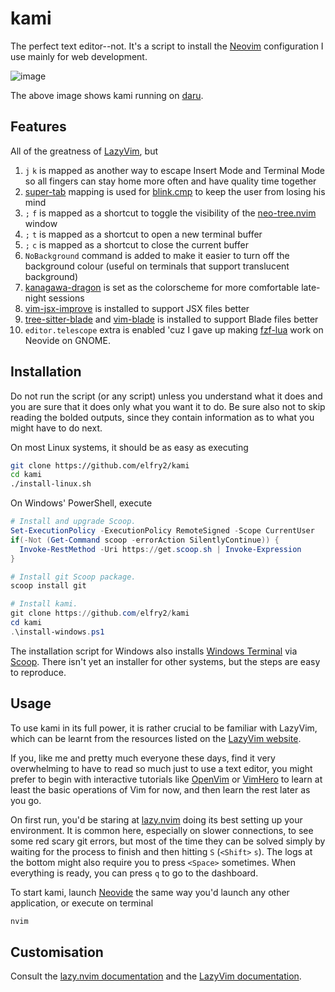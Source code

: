 # kami
The perfect text editor--not. It's a script to install the [Neovim](https://neovim.io/) configuration I use mainly for web development.

![image](https://github.com/user-attachments/assets/d9d6613d-34f8-4d49-b67a-d9a113cfb567)

The above image shows kami running on [daru](https://github.com/elfry2/daru).

## Features
All of the greatness of [LazyVim](https://www.lazyvim.org/), but
1. ```j``` ```k``` is mapped as another way to escape Insert Mode and Terminal Mode so all fingers can stay home more often and have quality time together
2. [super-tab](https://cmp.saghen.dev/configuration/keymap.html#super-tab) mapping is used for [blink.cmp](https://github.com/saghen/blink.cmp) to keep the user from losing his mind
3. ```;``` ```f``` is mapped as a shortcut to toggle the visibility of the [neo-tree.nvim](https://github.com/nvim-neo-tree/neo-tree.nvim) window
4. ```;``` ```t``` is mapped as a shortcut to open a new terminal buffer
5. ```;``` ```c``` is mapped as a shortcut to close the current buffer
6. ```NoBackground``` command is added to make it easier to turn off the background colour (useful on terminals that support translucent background)
7. [kanagawa-dragon](https://github.com/rebelot/kanagawa.nvim) is set as the colorscheme for more comfortable late-night sessions
8. [vim-jsx-improve](https://github.com/neoclide/vim-jsx-improve) is installed to support JSX files better
9. [tree-sitter-blade](https://github.com/EmranMR/tree-sitter-blade) and [vim-blade](https://github.com/jwalton512/vim-blade) is installed to support Blade files better 
10. ```editor.telescope``` extra is enabled 'cuz I gave up making [fzf-lua](https://github.com/ibhagwan/fzf-lua) work on Neovide on GNOME.

## Installation
Do not run the script (or any script) unless you understand what it does and you are sure that it does only what you want it to do. Be sure also not to skip reading the bolded outputs, since they contain information as to what you might have to do next.

On most Linux systems, it should be as easy as executing
```bash
git clone https://github.com/elfry2/kami
cd kami
./install-linux.sh
```

On Windows' PowerShell, execute
```powershell
# Install and upgrade Scoop.
Set-ExecutionPolicy -ExecutionPolicy RemoteSigned -Scope CurrentUser
if(-Not (Get-Command scoop -errorAction SilentlyContinue)) {
  Invoke-RestMethod -Uri https://get.scoop.sh | Invoke-Expression
}

# Install git Scoop package.
scoop install git

# Install kami.
git clone https://github.com/elfry2/kami
cd kami
.\install-windows.ps1
```

The installation script for Windows also installs [Windows Terminal](https://apps.microsoft.com/detail/9n0dx20hk701) via [Scoop](https://scoop.sh/).
There isn't yet an installer for other systems, but the steps are easy to reproduce.

## Usage
To use kami in its full power, it is rather crucial to be familiar with LazyVim, which can be learnt from the resources listed on the [LazyVim website](https://www.lazyvim.org/#-learn).

If you, like me and pretty much everyone these days, find it very overwhelming to have to read so much just to use a text editor, you might prefer to begin with interactive tutorials like [OpenVim](https://openvim.com) or [VimHero](https://www.vim-hero.com/) to learn at least the basic operations of Vim for now, and then learn the rest later as you go.

On first run, you'd be staring at [lazy.nvim](https://lazy.folke.io/) doing its best setting up your environment. It is common here, especially on slower connections, to see some red scary git errors, but most of the time they can be solved simply by waiting for the process to finish and then hitting ```S``` (```<Shift>``` ```s```). The logs at the bottom might also require you to press ```<Space>``` sometimes. When everything is ready, you can press ```q``` to go to the dashboard.

To start kami, launch [Neovide](https://neovide.dev) the same way you'd launch any other application, or execute on terminal
```bash
nvim
```

## Customisation
Consult the [lazy.nvim documentation](https://lazy.folke.io) and the [LazyVim documentation](https://www.lazyvim.org).
